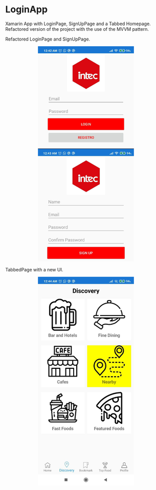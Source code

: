 # LoginApp
Xamarin App with LoginPage, SignUpPage and a Tabbed Homepage. Refactored version of the project with the use of the MVVM pattern.

<p>
Refactored LoginPage and SignUpPage.
</p>
<p align="center">
 <img width="300" height:"300" src="MVVM App Screenshots/1.jpg" title="Captura 1"/>
 <img width="300" height:"300" src="MVVM App Screenshots/2.jpg" title="Captura 2"/> 
</p>

<p>
TabbedPage with a new UI.
</p>
<p align="center">
 <img width="300" height:"300" src="MVVM App Screenshots/3.jpg" title="Captura 3"/>
</p>
